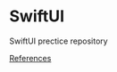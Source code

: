 # SwiftUI

SwiftUI prectice repository

[References](https://www.amazon.co.jp/SwiftUI-iPhone%E3%82%A2%E3%83%97%E3%83%AA%E9%96%8B%E7%99%BA%E5%85%A5%E9%96%80%E3%83%8E%E3%83%BC%E3%83%88-iOS-Xcode-12%E5%AF%BE%E5%BF%9C/dp/4800712793)
